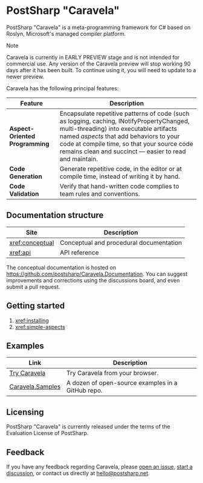 # PostSharp "Caravela"

PostSharp "Caravela" is a meta-programming framework for C# based on Roslyn, Microsoft's managed compiler platform.

> [!NOTE]
> Caravela is currently in EARLY PREVIEW stage and is not intended for commercial use.
> Any version of the Caravela preview will stop working 90 days after it has been built.
> To continue using it, you will need to update to a newer preview.

Caravela has the following principal features:

| Feature | Description |
|---------|-------------|
| __Aspect-Oriented Programming__ | Encapsulate repetitive patterns of code (such as logging, caching, INotifyPropertyChanged, multi-threading) into executable artifacts named _aspects_ that add behaviors to your code at compile time, so that your source code remains clean and succinct &mdash; easier to read and maintain.
| __Code Generation__             | Generate repetitive code, in the editor or at compile time, instead of writing it by hand.
| __Code Validation__             | Verify that hand-written code complies to team rules and conventions.

## Documentation structure

| Site | Description |
|------|-------------|
| <xref:conceptual> | Conceptual and procedural documentation |
| <xref:api> | API reference |

The conceptual documentation is hosted on https://github.com/postsharp/Caravela.Documentation. You can suggest improvements and corrections using the discussions board, and even submit a pull request.


## Getting started

1. <xref:installing>
2. <xref:simple-aspects>

## Examples

| Link                                                              | Description |
|-------------------------------------------------------------------|------------------------
| [Try Caravela](https://try.postsharp.net) | Try Caravela from your browser.|
| [Caravela.Samples](https://github.com/postsharp/Caravela.Samples) | A dozen of open-source examples in a GitHub repo. |


## Licensing

PostSharp "Caravela" is currently released under the terms of the Evaluation License of PostSharp.

## Feedback

If you have any feedback regarding Caravela, please [open an issue](https://github.com/postsharp/Caravela/issues/new),
 [start a discussion](https://github.com/postsharp/Caravela/discussions/new), or contact us directly at hello@postsharp.net.

